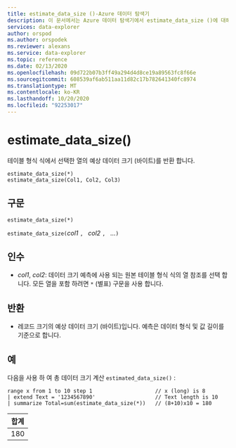 ```yaml
---
title: estimate_data_size ()-Azure 데이터 탐색기
description: 이 문서에서는 Azure 데이터 탐색기에서 estimate_data_size ()에 대해 설명 합니다.
services: data-explorer
author: orspod
ms.author: orspodek
ms.reviewer: alexans
ms.service: data-explorer
ms.topic: reference
ms.date: 02/13/2020
ms.openlocfilehash: 09d722b07b3ff49a294d4d8ce19a89563fc8f66e
ms.sourcegitcommit: 608539af6ab511aa11d82c17b782641340fc8974
ms.translationtype: MT
ms.contentlocale: ko-KR
ms.lasthandoff: 10/20/2020
ms.locfileid: "92253017"
---
```

# <a name="estimate_data_size"></a>estimate_data_size()

테이블 형식 식에서 선택한 열의 예상 데이터 크기 (바이트)를 반환 합니다.

```kusto
estimate_data_size(*)
estimate_data_size(Col1, Col2, Col3)
```

## <a name="syntax"></a>구문

`estimate_data_size(*)`

`estimate_data_size(`*col1* `, ` *col2* `, ` ...`)`

## <a name="arguments"></a>인수

* *col1*, *col2*: 데이터 크기 예측에 사용 되는 원본 테이블 형식 식의 열 참조를 선택 합니다. 모든 열을 포함 하려면 `*` (별표) 구문을 사용 합니다.

## <a name="returns"></a>반환

* 레코드 크기의 예상 데이터 크기 (바이트)입니다. 예측은 데이터 형식 및 값 길이를 기준으로 합니다.

## <a name="examples"></a>예

다음을 사용 하 여 총 데이터 크기 계산 `estimated_data_size()` :

<!-- csl: https://help.kusto.windows.net/Samples -->
```kusto
range x from 1 to 10 step 1                    // x (long) is 8 
| extend Text = '1234567890'                   // Text length is 10  
| summarize Total=sum(estimate_data_size(*))   // (8+10)x10 = 180
```

|합계|
|---|
|180|
